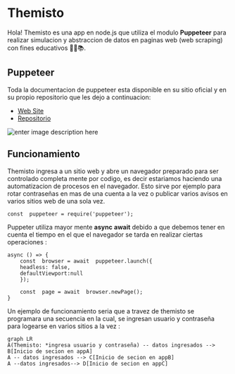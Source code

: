 # Themisto

Hola! Themisto es una app en node.js que utiliza el modulo **Puppeteer** para realizar simulacion y abstraccion de datos en paginas web (web scraping) con fines educativos 👨‍💻📚.



## Puppeteer

Toda la documentacion de puppeteer esta disponible en su sitio oficial y en su propio repositorio que les dejo a continuacion:

-  [Web Site](https://pptr.dev/)
- [Repositorio](https://github.com/puppeteer/puppeteer)

![enter image description here](https://bs-uploads.toptal.io/blackfish-uploads/blog/post/seo/og_image_file/og_image/14629/headless-browser-puppeteer-tutorial-88ee90dab2aea8163e7622b6ec02df6b.png)

## Funcionamiento

Themisto ingresa a un sitio web y abre un navegador preparado para ser controlado completa mente por codigo, es decir estariamos haciendo una automatizacion de procesos en el navegador. Esto sirve por ejemplo para rotar contraseñas en mas de una cuenta a la vez o publicar varios avisos en varios sitios web de una sola vez. 

    const  puppeteer = require('puppeteer');

Puppeter utiliza mayor mente **async** **await** debido a que debemos tener en cuenta el tiempo en el que el navegador se tarda en realizar ciertas operaciones :

    async () => { 
	    const  browser = await  puppeteer.launch({
	    headless: false,
	    defaultViewport:null
	    });
    
	    const  page = await  browser.newPage();
    }






Un ejemplo de funcionamiento seria que a travez de themisto se programara una secuencia en la cual, se ingresan usuario y contraseña para logearse en varios sitios a la vez :

```mermaid
graph LR 
A(Themisto: *ingresa usuario y contraseña) -- datos ingresados --> B[Inicio de secion en appA] 
A -- datos ingresados --> C[Inicio de secion en appB] 
A --datos ingresados--> D[Inicio de secion en appC]
```
